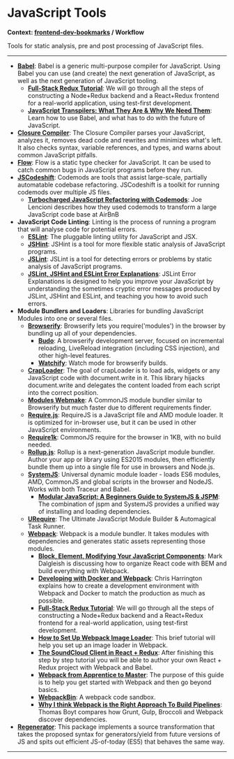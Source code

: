 # JavaScript Tools

**Context: [frontend-dev-bookmarks](../README.md) / Workflow**

Tools for static analysis, pre and post processing of JavaScript files.

---

- **[Babel](https://babeljs.io/)**: Babel is a generic multi-purpose compiler for JavaScript. Using Babel you can use (and create) the next generation of JavaScript, as well as the next generation of JavaScript tooling.
  - **[Full-Stack Redux Tutorial](http://teropa.info/blog/2015/09/10/full-stack-redux-tutorial.html)**: We will go through all the steps of constructing a Node+Redux backend and a React+Redux frontend for a real-world application, using test-first development.
  - **[JavaScript Transpilers: What They Are & Why We Need Them](https://scotch.io/tutorials/javascript-transpilers-what-they-are-why-we-need-them)**: Learn how to use Babel, and what has to do with the future of JavaScript.
- **[Closure Compiler](https://developers.google.com/closure/compiler/)**: The Closure Compiler parses your JavaScript, analyzes it, removes dead code and rewrites and minimizes what's left. It also checks syntax, variable references, and types, and warns about common JavaScript pitfalls.
- **[Flow](https://flowtype.org/)**: Flow is a static type checker for JavaScript. It can be used to catch common bugs in JavaScript programs before they run.
- **[JSCodeshift](https://github.com/facebook/jscodeshift)**: Codemods are tools that assist large-scale, partially automatable codebase refactoring. JSCodeshift is a toolkit for running codemods over multiple JS files.
  - **[Turbocharged JavaScript Refactoring with Codemods](https://medium.com/airbnb-engineering/turbocharged-javascript-refactoring-with-codemods-b0cae8b326b9)**: Joe Lencioni describes how they used codemods to transform a large JavaScript code base at AirBnB
- **JavaScript Code Linting**: Linting is the process of running a program that will analyse code for potential errors.
  - **[ESLint](http://eslint.org/)**: The pluggable linting utility for JavaScript and JSX.
  - **[JSHint](http://jshint.com/)**: JSHint is a tool for more flexible static analysis of JavaScript programs.
  - **[JSLint](http://jslint.com/)**: JSLint is a tool for detecting errors or problems by static analysis of JavaScript programs.
  - **[JSLint, JSHint and ESLint Error Explanations](http://jslinterrors.com)**: JSLint Error Explanations is designed to help you improve your JavaScript by understanding the sometimes cryptic error messages produced by JSLint, JSHint and ESLint, and teaching you how to avoid such errors.
- **Module Bundlers and Loaders**: Libraries for bundling JavaScript Modules into one or several files.
  - **[Browserify](http://browserify.org/)**: Browserify lets you require('modules') in the browser by bundling up all of your dependencies.
    - **[Budo](https://github.com/mattdesl/budo)**: A browserify development server, focused on incremental reloading, LiveReload integration (including CSS injection), and other high-level features.
    - **[Watchify](https://www.npmjs.org/package/watchify)**: Watch mode for browserify builds.
  - **[CrapLoader](https://github.com/gregersrygg/crapLoader)**: The goal of crapLoader is to load ads, widgets or any JavaScript code with document.write in it. This library hijacks document.write and delegates the content loaded from each script into the correct position.
  - **[Modules Webmake](https://github.com/medikoo/modules-webmake)**: A CommonJS module bundler similar to Browserify but much faster due to different requirements finder.
  - **[Require.js](http://requirejs.org/)**: RequireJS is a JavaScript file and AMD module loader. It is optimized for in-browser use, but it can be used in other JavaScript environments.
  - **[Require1k](http://stuk.github.io/require1k/)**: CommonJS require for the browser in 1KB, with no build needed.
  - **[Rollup.js](http://rollupjs.org/)**: Rollup is a next-generation JavaScript module bundler. Author your app or library using ES2015 modules, then efficiently bundle them up into a single file for use in browsers and Node.js.
  - **[SystemJS](https://github.com/systemjs/systemjs)**: Universal dynamic module loader - loads ES6 modules, AMD, CommonJS and global scripts in the browser and NodeJS. Works with both Traceur and Babel.
    - **[Modular JavaScript: A Beginners Guide to SystemJS & JSPM](http://www.sitepoint.com/modular-javascript-systemjs-jspm/)**: The combination of jspm and SystemJS provides a unified way of installing and loading dependencies.
  - **[URequire](https://github.com/anodynos/urequire)**: The Ultimate JavaScript Module Builder & Automagical Task Runner.
  - **[Webpack](http://webpack.github.io/)**: Webpack is a module bundler. It takes modules with dependencies and generates static assets representing those modules.
    - **[Block, Element, Modifying Your JavaScript Components](https://medium.com/seek-ui-engineering/block-element-modifying-your-javascript-components-d7f99fcab52b)**: Mark Dalgleish is discussing how to organize React code with BEM and build everything with Webpack.
    - **[Developing with Docker and Webpack](http://dapperdeveloper.com/2016/05/18/developing-with-docker-and-webpack/)**: Chris Harrington explains how to create a development environment with Webpack and Docker to match the production as much as possible.
    - **[Full-Stack Redux Tutorial](http://teropa.info/blog/2015/09/10/full-stack-redux-tutorial.html)**: We will go through all the steps of constructing a Node+Redux backend and a React+Redux frontend for a real-world application, using test-first development.
    - **[How to Set Up Webpack Image Loader](http://www.davidmeents.com/how-to-set-up-webpack-image-loader/)**: This brief tutorial will help you set up an image loader in Webpack.
    - **[The SoundCloud Client in React + Redux](http://www.robinwieruch.de/the-soundcloud-client-in-react-redux/)**: After finishing this step by step tutorial you will be able to author your own React + Redux project with Webpack and Babel.
    - **[Webpack from Apprentice to Master](http://survivejs.com/webpack/)**: The purpose of this guide is to help you get started with Webpack and then go beyond basics.
    - **[WebpackBin](http://www.webpackbin.com/)**: A webpack code sandbox.
    - **[Why I think Webpack is the Right Approach To Build Pipelines](http://devlog.disco.zone/2016/06/01/webpack/)**: Thomas Boyt compares how Grunt, Gulp, Broccoli and Webpack discover dependencies.
- **[Regenerator](https://github.com/facebook/regenerator)**: This package implements a source transformation that takes the proposed syntax for generators/yield from future versions of JS and spits out efficient JS-of-today (ES5) that behaves the same way.

---
